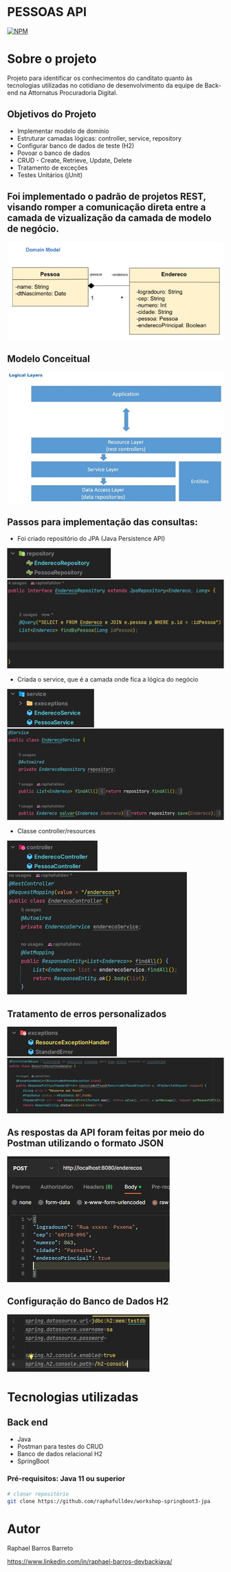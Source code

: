 # PESSOAS API
[![NPM](https://img.shields.io/npm/l/react)](https://github.com/raphafulldev/assets/blob/main/LICENSE) 

# Sobre o projeto

Projeto para identificar os conhecimentos do canditato quanto às tecnologias utilizadas no cotidiano de desenvolvimento da equipe de Back-end na Attornatus Procuradoria Digital.

## Objetivos do Projeto
- Implementar modelo de domínio
- Estruturar camadas lógicas: controller, service, repository
- Configurar banco de dados de teste (H2)
- Povoar o banco de dados
- CRUD - Create, Retrieve, Update, Delete
- Tratamento de exceções
- Testes Unitários (jUnit)


## Foi implementado o padrão de projetos REST, visando romper a comunicação direta entre a camada de vizualização da camada de modelo de negócio.
![](https://github.com/raphafulldev/assets/blob/main/images/WhatsApp%20Image%202023-02-17%20at%2013.58.17.jpeg)

## Modelo Conceitual
![Web 1](https://github.com/raphafulldev/assets/blob/main/images/2.jpeg)

## Passos para implementação das consultas:
- Foi criado repositório do JPA (Java Persistence API)

![Web 1](https://github.com/raphafulldev/assets/blob/main/images/WhatsApp%20Image%202023-02-17%20at%2010.27.31.jpeg)
![Web 1](https://github.com/raphafulldev/assets/blob/main/images/WhatsApp%20Image%202023-02-17%20at%2010.28.57.jpeg)
- Criada o service, que é a camada onde fica a lógica do negócio

![Web 1](https://github.com/raphafulldev/assets/blob/main/images/WhatsApp%20Image%202023-02-17%20at%2010.30.05.jpeg)
![Web 1](https://github.com/raphafulldev/assets/blob/main/images/WhatsApp%20Image%202023-02-17%20at%2010.31.14.jpeg)

- Classe controller/resources

![Web 1](https://github.com/raphafulldev/assets/blob/main/images/WhatsApp%20Image%202023-02-17%20at%2010.32.28.jpeg)
![Web 1](https://github.com/raphafulldev/assets/blob/main/images/WhatsApp%20Image%202023-02-17%20at%2010.33.48.jpeg)

## Tratamento de erros personalizados
![Web 1](https://github.com/raphafulldev/assets/blob/main/images/9.jpeg)
![Web 1](https://github.com/raphafulldev/assets/blob/main/images/10.jpeg)

## As respostas da API foram feitas por meio do Postman utilizando o formato JSON
![Web 1](https://github.com/raphafulldev/assets/blob/main/images/WhatsApp%20Image%202023-02-17%20at%2010.35.29.jpeg)

## Configuração do Banco de Dados H2
![Web 1](https://github.com/raphafulldev/assets/blob/main/images/WhatsApp%20Image%202023-02-17%20at%2010.39.40.jpeg)


# Tecnologias utilizadas
## Back end
- Java
- Postman para testes do CRUD
- Banco de dados relacional H2 
- SpringBoot

### Pré-requisitos: Java 11 ou superior

```bash
# clonar repositório
git clone https://github.com/raphafulldev/workshop-springboot3-jpa

```



# Autor

Raphael Barros Barreto

https://www.linkedin.com/in/raphael-barros-devbackjava/


